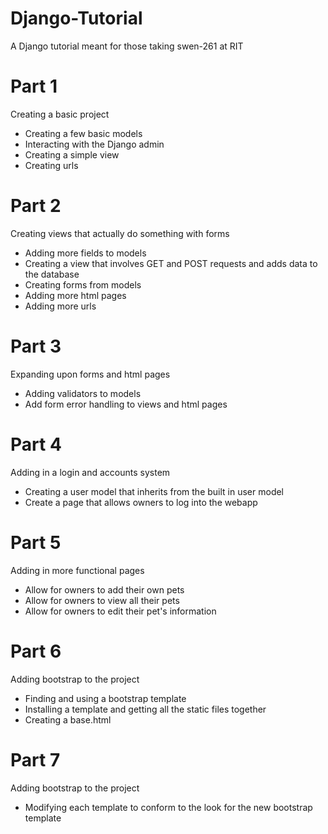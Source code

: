 # Django-Tutorial
A Django tutorial meant for those taking swen-261 at RIT

# Part 1
Creating a basic project

- Creating a few basic models
- Interacting with the Django admin
- Creating a simple view
- Creating urls

# Part 2
Creating views that actually do something with forms

- Adding more fields to models
- Creating a view that involves GET and POST requests and adds data to the database
- Creating forms from models
- Adding more html pages
- Adding more urls

# Part 3
Expanding upon forms and html pages

- Adding validators to models
- Add form error handling to views and html pages

# Part 4
Adding in a login and accounts system

- Creating a user model that inherits from the built in user model
- Create a page that allows owners to log into the webapp

# Part 5
Adding in more functional pages

- Allow for owners to add their own pets
- Allow for owners to view all their pets
- Allow for owners to edit their pet's information

# Part 6
Adding bootstrap to the project

- Finding and using a bootstrap template
- Installing a template and getting all the static files together
- Creating a base.html

# Part 7
Adding bootstrap to the project

- Modifying each template to conform to the look for the new bootstrap template

